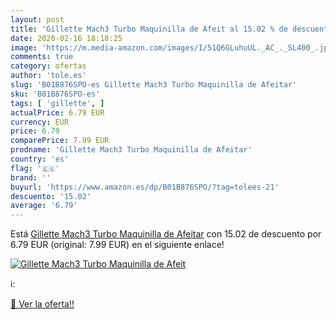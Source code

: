 ```yaml
---
layout: post
title: 'Gillette Mach3 Turbo Maquinilla de Afeit al 15.02 % de descuento'
date: 2020-02-16 18:18:25
image: 'https://m.media-amazon.com/images/I/51Q6GLuhuUL._AC_._SL400_.jpg'
comments: true
category: ofertas
author: 'tole.es'
slug: 'B01B876SPO-es Gillette Mach3 Turbo Maquinilla de Afeitar'
sku: 'B01B876SPO-es'
tags: [ 'gillette', ]
actualPrice: 6.79 EUR
currency: EUR
price: 6.79
comparePrice: 7.99 EUR
prodname: 'Gillette Mach3 Turbo Maquinilla de Afeitar'
country: 'es'
flag: '🇪🇸'
brand: ''
buyurl: 'https://www.amazon.es/dp/B01B876SPO/?tag=tolees-21'
descuento: '15.02'
average: '6.79'
---
```


Está [Gillette Mach3 Turbo Maquinilla de Afeitar](https://www.amazon.es/dp/B01B876SPO/?tag=tolees-21) con 15.02 de descuento por 6.79 EUR (original: 7.99 EUR) en el siguiente enlace!

[![Gillette Mach3 Turbo Maquinilla de Afeit](https://m.media-amazon.com/images/I/51Q6GLuhuUL._AC_._SL400_.jpg)](https://www.amazon.es/dp/B01B876SPO/?tag=tolees-21)

ℹ️:


[🛒 Ver la oferta!!](https://www.amazon.es/dp/B01B876SPO/?tag=tolees-21)
